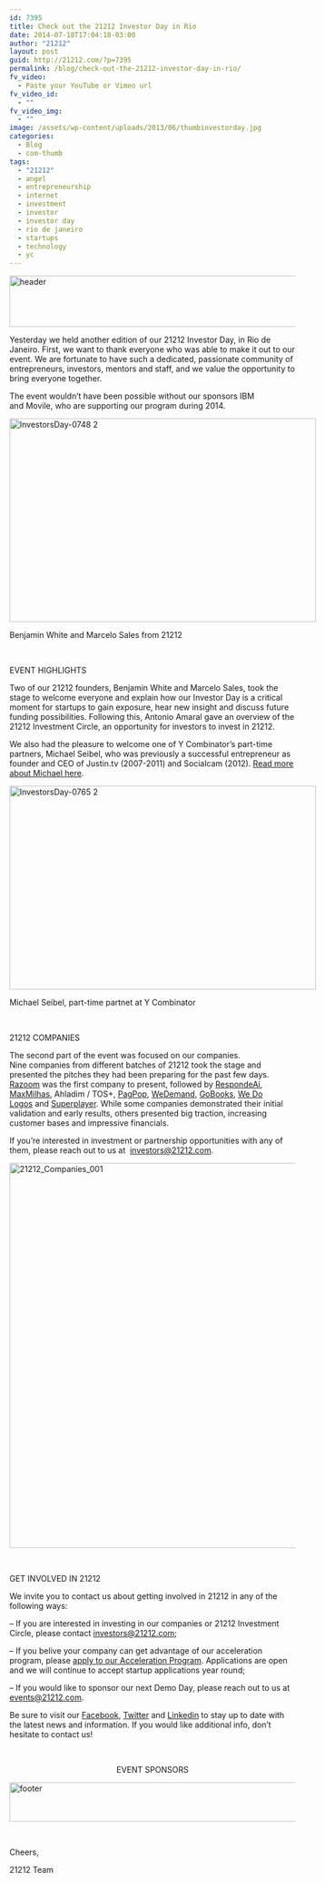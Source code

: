 ```yaml
---
id: 7395
title: Check out the 21212 Investor Day in Rio
date: 2014-07-18T17:04:18-03:00
author: "21212"
layout: post
guid: http://21212.com/?p=7395
permalink: /blog/check-out-the-21212-investor-day-in-rio/
fv_video:
  - Paste your YouTube or Vimeo url
fv_video_id:
  - ""
fv_video_img:
  - ""
image: /assets/wp-content/uploads/2013/06/thumbinvestorday.jpg
categories:
  - Blog
  - com-thumb
tags:
  - "21212"
  - angel
  - entrepreneurship
  - internet
  - investment
  - investor
  - investor day
  - rio de janeiro
  - startups
  - technology
  - yc
---
```

<img class="aligncenter size-full wp-image-7400" src="{{ site.url }}/assets/wp-content/uploads/2014/07/header-e1405712860636.png" alt="header" width="540" height="90" />

Yesterday we held another edition of our 21212 Investor Day, in Rio de Janeiro. First, we want to thank everyone who was able to make it out to our event. We are fortunate to have such a dedicated, passionate community of entrepreneurs, investors, mentors and staff, and we value the opportunity to bring everyone together.

The event wouldn’t have been possible without our sponsors IBM and Movile, who are supporting our program during 2014.

<div id="attachment_7397" style="width: 550px" class="wp-caption aligncenter">
  <img aria-describedby="caption-attachment-7397" class="wp-image-7397 size-full" src="{{ site.url }}/assets/wp-content/uploads/2014/07/InvestorsDay-0748-2.jpg" alt="InvestorsDay-0748 2" width="540" height="358" srcset="{{ site.url }}/assets/wp-content/uploads/2014/07/InvestorsDay-0748-2.jpg 540w, {{ site.url }}/assets/wp-content/uploads/2014/07/InvestorsDay-0748-2-300x198.jpg 300w" sizes="(max-width: 540px) 100vw, 540px" />

  <p id="caption-attachment-7397" class="wp-caption-text">
    Benjamin White and Marcelo Sales from 21212
  </p>
</div>

&nbsp;

EVENT HIGHLIGHTS

Two of our 21212 founders, Benjamin White and Marcelo Sales, took the stage to welcome everyone and explain how our Investor Day is a critical moment for startups to gain exposure, hear new insight and discuss future funding possibilities. Following this, Antonio Amaral gave an overview of the 21212 Investment Circle, an opportunity for investors to invest in 21212.

We also had the pleasure to welcome one of Y Combinator&#8217;s part-time partners, Michael Seibel, who was previously a successful entrepreneur as founder and CEO of Justin.tv (2007-2011) and Socialcam (2012). <a title="Michael Seibel" href="http://www.michaelseibel.com/" target="_blank">Read more about Michael here</a>.

<div id="attachment_7398" style="width: 550px" class="wp-caption aligncenter">
  <img aria-describedby="caption-attachment-7398" class="wp-image-7398 size-full" src="{{ site.url }}/assets/wp-content/uploads/2014/07/InvestorsDay-0765-2.jpg" alt="InvestorsDay-0765 2" width="540" height="358" srcset="{{ site.url }}/assets/wp-content/uploads/2014/07/InvestorsDay-0765-2.jpg 540w, {{ site.url }}/assets/wp-content/uploads/2014/07/InvestorsDay-0765-2-300x198.jpg 300w" sizes="(max-width: 540px) 100vw, 540px" />

  <p id="caption-attachment-7398" class="wp-caption-text">
    Michael Seibel, part-time partnet at Y Combinator
  </p>
</div>

&nbsp;

21212 COMPANIES

The second part of the event was focused on our companies. Nine companies from different batches of 21212 took the stage and presented the pitches they had been preparing for the past few days. <a title="Razoom" href="http://www.razoom.com.br/" target="_blank">Razoom</a> was the first company to present, followed by <a title="RespondeAí" href="http://www.respondeai.com.br/" target="_blank">RespondeAí</a>, <a title="MaxMilhas" href="https://www.maxmilhas.com.br/" target="_blank">MaxMilhas</a>, Ahladim / TOS+, <a title="PagPop" href="https://www.pagpop.com.br/" target="_blank">PagPop</a>, <a title="WeDemand" href="http://www.wedemand.com/" target="_blank">WeDemand</a>, <a title="GoBooks" href="http://gobooks.com.br/" target="_blank">GoBooks</a>, <a title="We Do Logos" href="http://www.wedologos.com.br/" target="_blank">We Do Logos</a> and <a title="Superplayer" href="https://www.superplayer.fm/" target="_blank">Superplayer</a>. While some companies demonstrated their initial validation and early results, others presented big traction, increasing customer bases and impressive financials.

If you’re interested in investment or partnership opportunities with any of them, please reach out to us at  investors@21212.com.

<img class="aligncenter size-full wp-image-7399" src="{{ site.url }}/assets/wp-content/uploads/2014/07/21212_Companies_001.jpg" alt="21212_Companies_001" width="540" height="677" srcset="{{ site.url }}/assets/wp-content/uploads/2014/07/21212_Companies_001.jpg 540w, {{ site.url }}/assets/wp-content/uploads/2014/07/21212_Companies_001-239x300.jpg 239w" sizes="(max-width: 540px) 100vw, 540px" />

&nbsp;

GET INVOLVED IN 21212

We invite you to contact us about getting involved in 21212 in any of the following ways:

&#8211; If you are interested in investing in our companies or 21212 Investment Circle, please contact investors@21212.com;

&#8211; If you belive your company can get advantage of our acceleration program, please <a title="21212 Application" href="http://21212.com/apply" target="_blank">apply to our Acceleration Program</a>. Applications are open and we will continue to accept startup applications year round;

&#8211; If you would like to sponsor our next Demo Day, please reach out to us at events@21212.com.

Be sure to visit our <a title="Facebook" href="https://www.facebook.com/21212com" target="_blank">Facebook</a>, <a title="Twitter" href="https://twitter.com/21212com" target="_blank">Twitter</a> and <a title="Linkedin" href="https://www.linkedin.com/company/2274471?trk=tyah&trkInfo=tarId%3A1405713189017%2Ctas%3A21212%2Cidx%3A3-1-7" target="_blank">Linkedin</a> to stay up to date with the latest news and information. If you would like additional info, don&#8217;t hesitate to contact us!

&nbsp;

<p style="text-align: center;">
  EVENT SPONSORS
</p>

<img class="aligncenter size-full wp-image-7402" src="{{ site.url }}/assets/wp-content/uploads/2014/07/footer-e1405713737862.png" alt="footer" width="540" height="69" />

&nbsp;

Cheers,

21212 Team